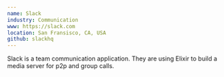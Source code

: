 ```yaml
---
name: Slack
industry: Communication
www: https://slack.com
location: San Fransisco, CA, USA
github: slackhq
---
```

Slack is a team communication application. They are using Elixir to build a media server for p2p and group calls.
